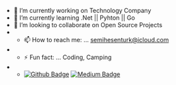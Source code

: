 - 🔭 I’m currently working on Technology Company
- 🌱 I’m currently learning .Net || Pyhton || Go
- 👯 I’m looking to collaborate on Open Source Projects
- - 📫 How to reach me: ... semihesenturk@icloud.com
- - ⚡ Fun fact: ... Coding, Camping
- - [![Github Badge](https://img.shields.io/badge/-Github-000?style=quare&labelColor=000&logo=Github&logoColor=white&link=https://github.com/semihesenturk)](https://github.com/semihesenturk) [![Medium Badge](https://img.shields.io/badge/-Medium-757575?style=flat-quare&labelColor=757575&logo=Medium&logoColor=white&link=https://medium.com/@semihesenturk)](https://medium.com/@semihesenturk) 


<!--
**semihesenturk/semihesenturk** is a ✨ _special_ ✨ repository because its `README.md` (this file) appears on your GitHub profile.

Here are some ideas to get you started:


- 🤔 I’m looking for help with ...
- 💬 Ask me about ...

- 😄 Pronouns: ...

-->
